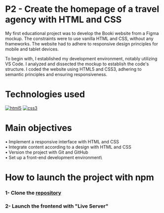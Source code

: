 # P2 - Create the homepage of a travel agency with HTML and CSS

My first educational project was to develop the Booki website from a Figma mockup. The constraints were to use vanilla HTML and CSS, without any frameworks. The website had to adhere to responsive design principles for mobile and tablet devices.

To begin with, I established my development environment, notably utilizing VS Code. I analyzed and dissected the mockup to establish the code's structure. I coded the website using HTML5 and CSS3, adhering to semantic principles and ensuring responsiveness.

# Technologies used

[![html5](https://user-images.githubusercontent.com/125476287/281257766-60d6e215-56c6-4006-bfba-959413b03581.png)][1]
[![css3](https://user-images.githubusercontent.com/125476287/281257775-027b3e05-38d4-4a53-8f23-ba3cc8d361b4.png)][2]

[1]: https://www.w3schools.com/html/
[2]: https://www.w3schools.com/css/


# Main objectives
• Implement a responsive interface with HTML and CSS\
• Integrate content according to a design with HTML and CSS\
• Version the project with Git and GitHub\
• Set up a front-end development environment\

# How to launch the project with npm

### 1- Clone the [repository](https://github.com/Guilly-AU/P2-Booki-HTML-CSS.git)
### 2- Launch the frontend with "Live Server"
